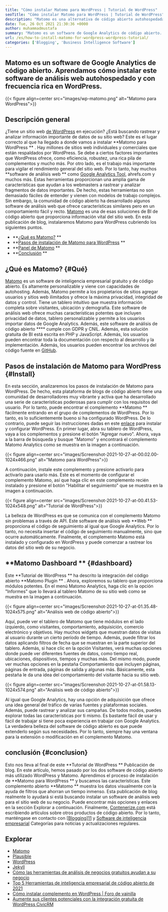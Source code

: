 ```yaml
---
title: "Cómo instalar Matomo para WordPress | Tutorial de WordPress" 
seoTitle: "Cómo instalar Matomo para WordPress | Tutorial de WordPress" 
description: "Matomo es una alternativa de código abierto autohospedada a Google Analytics. Aprendamos cómo instalar este software de análisis web con funciones ricas en WordPress." 
date: Tue, 26 Oct 2021 21:30:36 +0000
author: muhammadmustafa
summary: "Matomo es un software de Google Analytics de código abierto. Aprendamos cómo instalar este software de análisis web autohospedado y con frecuencia rica en WordPress." 
url: /es/how-to-install-matomo-for-wordpress-wordpress-tutorial/
categories: ['Blogging', 'Business Intelligence Software']
---
```


## Matomo es un software de Google Analytics de código abierto. Aprendamos cómo instalar este software de análisis web autohospedado y con frecuencia rica en WordPress.

{{< figure align=center src="images/wp-matomo.png" alt="Matomo para WordPress">}}


## Descripción general
¿Tiene un sitio web [de WordPress][1] en ejecución? ¿Está buscando rastrear y analizar información importante de datos de su sitio web? Este es el lugar correcto al que ha llegado a donde vamos a instalar  **Matomo para WordPress ** . Hay millones de sitios web individuales y comerciales que están respaldados por WordPress. Se debe a ciertos factores importantes que WordPress ofrece, como eficiencia, robustez, una rica pila de complementos y mucho más. Por otro lado, es el trabajo más importante para vigilar el rendimiento general del sitio web. Por lo tanto, hay muchos  **software de análisis web **  como [Google Analytics Tool][2], ahrefs.com y muchos más. Estas herramientas proporcionan una amplia gama de características que ayudan a los webmasters a rastrear y analizar fragmentos de datos importantes. De hecho, estas herramientas no son demasiado fáciles de entender y vienen con modelos de trabajo complejos.
Sin embargo, la comunidad de código abierto ha desarrollado algunos software de análisis web que ofrece características similares pero en un comportamiento fácil y recto. [Matomo][3] es una de esas soluciones de BI de código abierto que proporciona información vital del sitio web. En esta publicación de blog, instalaremos Matomo para WordPress cubriendo los siguientes puntos.
  * **[¿Qué es Matomo?][4] ** 
  * **[Pasos de instalación de Matomo para WordPress][5] ** 
  * **[Panel de Matomo][6] ** 
  * **[Conclusión][7] ** 

## ¿Qué es Matomo?   {#Qué}
[Matomo][3] es un software de inteligencia empresarial gratuito y de código abierto. Es altamente personalizable y viene con capacidades de autohosting. Además, Matomo permite a los propietarios de sitios agregar usuarios y sitios web ilimitados y ofrece la máxima privacidad, integridad de datos y control. Tiene un tablero intuitivo que muestra información completa sobre visitantes, ubicación y demografía. Este software de análisis web ofrece muchas características potentes que incluyen privacidad de datos, tablero personalizable y permite a los usuarios importar datos de Google Analytics. Además, este software de análisis de código abierto  ****  cumple con GDPR y CNIL. Además, esta solución gratuita de BI está escrita en PHP y JavaScript. Además, los usuarios pueden encontrar toda la documentación con respecto al desarrollo y la implementación. Además, los usuarios pueden encontrar los archivos del código fuente en [GitHub][8].

## Pasos de instalación de Matomo para WordPress   {#Install}
En esta sección, analizaremos los pasos de instalación de Matomo para WordPress. De hecho, esta plataforma de blogs de código abierto tiene una comunidad de desarrolladores muy vibrante y activa que ha desarrollado una serie de características poderosas para cumplir con los requisitos del usuario. Por lo tanto, puede encontrar el complemento  **Matomo **  fácilmente entrando en el grupo de complementos de WordPress. Por lo tanto, es lo suficientemente bueno si ha configurado WordPress. De lo contrario, puede seguir las instrucciones dadas en este [enlace][1] para instalar y configurar WordPress. En primer lugar, abra su tablero de WordPress, vaya a los complementos y presione el botón "Agregar nuevo".
Ahora, vaya a la barra de búsqueda y busque "Matomo" y encontrará el complemento Matomo Analytics como se muestra en la imagen a continuación.

{{< figure align=center src="images/Screenshot-2021-10-27-at-00.02.00-1024x466.png" alt="Matomo para WordPress">}}

A continuación, instale este complemento y presione activarlo para activarlo para usarlo más. Este es el momento de configurar el complemento Matomo, así que haga clic en este complemento recién instalado y presione el botón "Habilitar el seguimiento" que se muestra en la imagen a continuación.

{{< figure align=center src="images/Screenshot-2021-10-27-at-00.41.53-1024x548.png" alt="Tutorial de WordPress">}}

La belleza de WordPress es que se comunica con el complemento Matomo sin problemas a través de API. Este software de análisis web  **Web **  proporciona el código de seguimiento al igual que Google Analytics. Por lo tanto, no necesita insertar el código de seguimiento manualmente, sino que ocurre automáticamente. Finalmente, el complemento Matomo está instalado y configurado en WordPress y puede comenzar a rastrear los datos del sitio web de su negocio.

## **Matomo Dashboard ** {#dashboard}
Este  **Tutorial de WordPress **  ha descrito la integración del código abierto  **Matomo Plugin ** . Ahora, exploremos su tablero que proporciona módulos potentes. En el menú Matomo Analytics, haga clic en la opción "Informes" que lo llevará al tablero Matomo de su sitio web como se muestra en la imagen a continuación.

{{< figure align=center src="images/Screenshot-2021-10-27-at-01.35.48-1024x575.png" alt="Análisis web de código abierto">}}

Aquí, puede ver el tablero de Matomo que tiene módulos en el lado izquierdo, como visitantes, comportamiento, adquisición, comercio electrónico y objetivos. Hay muchos widgets que muestran datos de visitas al usuario durante un cierto período de tiempo. Además, puede filtrar los datos aplicando filtros de fecha que se muestran en la parte superior del tablero. Además, si hace clic en la opción Visitantes, verá muchas opciones donde puede ver diferentes fuentes de datos, como tiempo real, ubicaciones, dispositivos, tiempos y muchas más. Del mismo modo, puede ver muchas opciones en la pestaña Comportamiento que incluyen páginas, páginas de entrada, páginas de salida y algunas más. Básicamente, esta pestaña le da una idea del comportamiento del visitante hacia su sitio web.

{{< figure align=center src="images/Screenshot-2021-10-27-at-01.58.13-1024x574.png" alt="Análisis web de código abierto">}}

Al igual que Google Analytics, hay una opción de adquisición que ofrece una idea general del tráfico de varias fuentes y plataformas sociales. Además, puede rastrear y analizar sus campañas. De todos modos, puedes explorar todas las características por ti mismo. Es bastante fácil de usar y fácil de trabajar si tiene poca experiencia en trabajar con Google Analytics. La verdadera belleza del software de código abierto es que puede extenderlo según sus necesidades. Por lo tanto, siempre hay una ventana para la extensión o modificación en el complemento Matomo.

## conclusión   {#conclusion}
Esto nos lleva al final de este  **Tutorial de WordPress **  Publicación de blog. En este artículo, hemos pasado por los dos software de código abierto más utilizado WordPress y Matomo. Aprendimos el proceso de instalación de  **Matomo para WordPress **  y buscamos las características. Este complemento abierto  **Matomo **  muestra los datos visualmente con la ayuda de filtros que ahorran un tiempo inmenso. Esta publicación de blog realmente lo ayudará si está buscando instalar un software de análisis web para el sitio web de su negocio. Puede encontrar más opciones y enlaces en la sección Explorar a continuación.
Finalmente, [Contenerize.com][9] está escribiendo artículos sobre otros productos de código abierto. Por lo tanto, manténgase en contacto con [[Blogging][10]][11] y [Software de inteligencia empresarial][12] Categorías para noticias y actualizaciones regulares.

## Explorar
  * [Matomo][3]
  * [Plausible][13]
  * [WordPress][1]
  * [Jekyll][14]
  * [Cómo las herramientas de análisis de negocios gratuitos ayudan a su negocio][15]
  * [Top 5 Herramientas de inteligencia empresarial de código abierto de 2021][16]
  * [Cómo instalar complemento en WordPress | Foro de vainilla][17]
  * [Aumente sus clientes potenciales con la integración gratuita de WordPress CivicRM][18]

  
[1]: https://products.containerize.com/blogging/wordpress/
[2]: https://analytics.google.com/analytics/web/
[3]: https://products.containerize.com/business-intelligence/matomo
[4]: #What
[5]: #install
[6]: #dashboard
[7]: #Conclusion
[8]: https://github.com/matomo-org/matomo
[9]: https://www.containerize.com/
[10]: https://products.containerize.com/blogging/
[11]: https://products.containerize.com/healthcare-technologies/
[12]: https://products.containerize.com/business-intelligence/
[13]: https://products.containerize.com/business-intelligence/plausible
[14]: https://products.containerize.com/blogging/jekyll/
[15]: https://blog.containerize.com/2021/03/12/how-free-business-analytics-tools-assist-your-business/
[16]: https://blog.containerize.com/business-intelligence-software/top-5-open-source-business-intelligence-solutions-of-2021/
[17]: https://blog.containerize.com/blogging/how-to-a-install-plugin-in-wordpress-vanilla-forum/
[18]: https://blog.containerize.com/blogging/civicrm-wordpress-integration-wordpress-tutorial/
